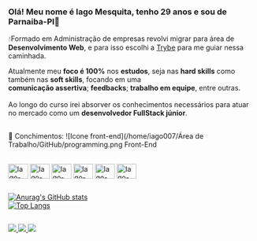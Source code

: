 ### Olá! Meu nome é Iago Mesquita, tenho 29 anos e sou de Parnaiba-PI👋
💧Formado em Administração de empresas revolvi migrar para área de **Desenvolvimento Web**, e para isso 
escolhi a  [Trybe](https://www.betrybe.com/) para me guiar nessa caminhada.

Atualmente meu **foco é 100%** nos **estudos**, seja nas  **hard skills** como também nas **soft skills**, focando em uma <br/> **comunicação assertiva**;  **feedbacks**;  **trabalho em equipe**, entre outras.<br/><br/>
Ao longo do curso irei absorver os conhecimentos necessários para atuar no mercado como um **desenvolvedor FullStack júnior**.
##

🌱 Conchimentos:
![Icone front-end](/home/iago007/Área de Trabalho/GitHub/programming.png
Front-End 
<div style="display: inline_block"><br/>
  <img align="center" alt="Iago-Js" height="30" width="40" src="https://cdn.jsdelivr.net/gh/devicons/devicon/icons/javascript/javascript-original.svg" />
  <img align="center" alt="Iago-Js" height="30" width="40" 
       src="https://cdn.jsdelivr.net/gh/devicons/devicon/icons/html5/html5-original.svg" />
  <img align="center" alt="Iago-Js" height="30" width="40"  
       src="https://cdn.jsdelivr.net/gh/devicons/devicon/icons/css3/css3-original.svg" />
<img align="center" alt="Iago-Js" height="30" width="40" 
       src="https://cdn.jsdelivr.net/gh/devicons/devicon/icons/react/react-original.svg" />
  <img align="center" alt="Iago-Js" height="30" width="40" 
       src="https://cdn.jsdelivr.net/gh/devicons/devicon/icons/jest/jest-plain.svg" />
  <img align="center" alt="Iago-Js" height="30" width="40"
       src="https://cdn.jsdelivr.net/gh/devicons/devicon/icons/redux/redux-original.svg" />
</div>

##

[![Anurag's GitHub stats](https://github-readme-stats.vercel.app/api?username=iagomesquita)](https://github.com/iagomesquita)<br/>
[![Top Langs](https://github-readme-stats.vercel.app/api/top-langs/?username=iagomesquita&layout=compact)](https://github.com/anuraghazra/github-readme-stats)




##

<div>
  <a href="https://www.linkedin.com/in/iago-mesquita-bbb8028b/" target="_blank">
    <img src="https://img.shields.io/badge/LinkedIn-0077B5?style=for-the-badge&logo=linkedin&logoColor=white" target="_blank">
  </a>
  <a href="https://www.instagram.com/iagomesquita7/" target="_blank">
    <img src="https://img.shields.io/badge/Instagram-E4405F?style=for-the-badge&logo=instagram&logoColor=white" target="_blank">
  </a>
  <a href="mailto:iagomesquitaalves@gmail.com" target="_blank">
    <img src="https://img.shields.io/badge/Gmail-D14836?style=for-the-badge&logo=gmail&logoColor=white" target="_blank">
  </a>
</div>  



